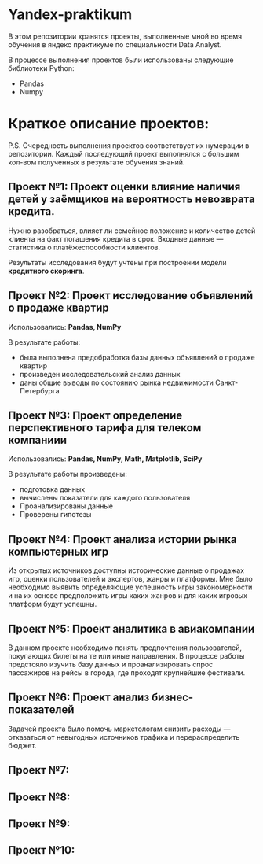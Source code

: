 # Yandex-praktikum
В этом репозитории хранятся проекты, выполненные мной во время обучения в яндекс практикуме по специальности Data Analyst.

В процессе выполнения проектов были использованы следующие библиотеки Python:
- Pandas
- Numpy






# Краткое описание проектов:

P.S. Очередность выполнения проектов соответствует их нумерации в репозитории. Каждый последующий проект выполнялся с большим кол-вом полученных в результате обучения знаний.

## Проект №1: Проект оценки влияние наличия детей у заёмщиков на вероятность невозврата кредита.

Нужно разобраться, влияет ли семейное положение и количество детей клиента на факт погашения кредита в срок. Входные данные — статистика о платёжеспособности клиентов.

Результаты исследования будут учтены при построении модели **кредитного скоринга**.
 
 ## Проект №2: Проект исследование объявлений о продаже квартир

Использовались: **Pandas, NumPy**

В результате работы:
- была выполнена предобработка базы данных объявлений о продаже квартир
- произведен исследовательский анализ данных
- даны общие выводы по состоянию рынка недвижимости Санкт-Петербурга

## Проект №3: Проект определение перспективного тарифа для телеком компаниии

Использовались: **Pandas, NumPy, Math, Matplotlib, SciPy**

В результате работы произведены:
- подготовка данных
- вычислены показатели для каждого пользователя
- Проанализированы данные
- Проверены гипотезы

## Проект №4: Проект анализа истории рынка компьютерных игр

Из открытых источников доступны исторические данные о продажах игр, оценки пользователей и экспертов, жанры и платформы. Мне было необходимо выявить определяющие успешность игры закономерности и на их основе предположить игры каких жанров и для каких игровых платформ будут успешны.

## Проект №5: Проект аналитика в авиакомпании

В данном проекте необходимо понять предпочтения пользователей, покупающих билеты на те или иные направления. В процессе работы предстояло изучить базу данных и проанализировать спрос пассажиров на рейсы в города, где проходят крупнейшие фестивали.

## Проект №6: Проект анализ бизнес-показателей

Задачей проекта было помочь маркетологам снизить расходы — отказаться от невыгодных источников трафика и перераспределить бюджет.

## Проект №7:


## Проект №8:

## Проект №9:

## Проект №10:
